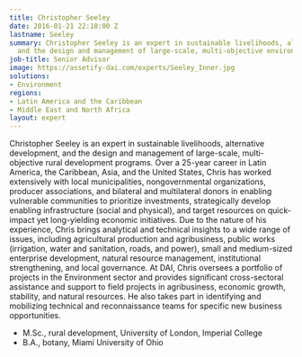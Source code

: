 ```yaml
---
title: Christopher Seeley
date: 2016-01-21 22:18:00 Z
lastname: Seeley
summary: Christopher Seeley is an expert in sustainable livelihoods, alternative development,
  and the design and management of large-scale, multi-objective environmental programs.
job-title: Senior Advisor
image: https://assetify-dai.com/experts/Seeley_Inner.jpg
solutions:
- Environment
regions:
- Latin America and the Caribbean
- Middle East and North Africa
layout: expert
---
```


Christopher Seeley is an expert in sustainable livelihoods, alternative development, and the design and management of large-scale, multi-objective rural development programs. Over a 25-year career in Latin America, the Caribbean, Asia, and the United States, Chris has worked extensively with local municipalities, nongovernmental organizations, producer associations, and bilateral and multilateral donors in enabling vulnerable communities to prioritize investments, strategically develop enabling infrastructure (social and physical), and target resources on quick-impact yet long-yielding economic initiatives. Due to the nature of his experience, Chris brings analytical and technical insights to a wide range of issues, including agricultural production and agribusiness, public works (irrigation, water and sanitation, roads, and power), small and medium-sized enterprise development, natural resource management, institutional strengthening, and local governance. At DAI, Chris oversees a portfolio of projects in the Environment sector and provides significant cross-sectoral assistance and support to field projects in agribusiness, economic growth, stability, and natural resources. He also takes part in identifying and mobilizing technical and reconnaissance teams for specific new business opportunities.

* M.Sc., rural development, University of London, Imperial College
* B.A., botany, Miami University of Ohio